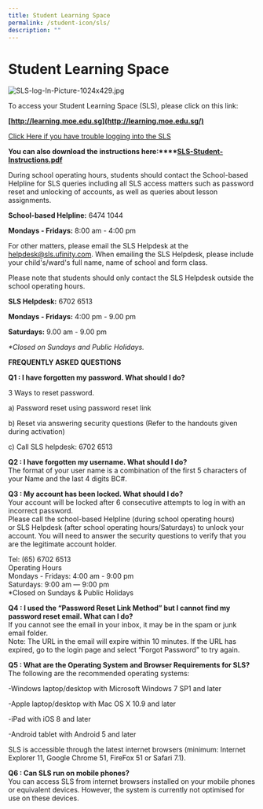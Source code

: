 ```yaml
---
title: Student Learning Space
permalink: /student-icon/sls/
description: ""
---
```

Student Learning Space
======================

![SLS-log-In-Picture-1024x429.jpg](https://queenstownpri.moe.edu.sg/qql/slot/u317/For%20Students/SLS-log-In-Picture-1024x429.jpg)  

To access your Student Learning Space (SLS), please click on this link:

**[http://learning.moe.edu.sg](http://learning.moe.edu.sg/)**

[Click Here if you have trouble logging into the SLS](https://static.learning.moe.edu.sg/UserGuide/login-troubleshooting.html)

**You can also download the instructions here:****[SLS-Student-Instructions.pdf](https://queenstownpri.moe.edu.sg/qql/slot/u317/For%20Students/SLS-Student-Instructions.pdf)** 

During school operating hours, students should contact the School-based Helpline for SLS queries including all SLS access matters such as password reset and unlocking of accounts, as well as queries about lesson assignments.

**School-based Helpline:** 6474 1044

**Mondays - Fridays:** 8:00 am - 4:00 pm

For other matters, please email the SLS Helpdesk at the helpdesk@sls.ufinity.com. When emailing the SLS Helpdesk, please include your child's/ward's full name, name of school and form class.

Please note that students should only contact the SLS Helpdesk outside the school operating hours.

**SLS Helpdesk:** 6702 6513

**Mondays - Fridays:** 4:00 pm - 9.00 pm

**Saturdays:** 9.00 am - 9.00 pm

_\*Closed on Sundays and Public Holidays._

**FREQUENTLY ASKED QUESTIONS**  

**Q1 : I have forgotten my password. What should I do?**  

3 Ways to reset password.

a) Password reset using password reset link

b) Reset via answering security questions (Refer to the handouts given during activation)

c) Call SLS helpdesk: 6702 6513

**Q2 : I have forgotten my username. What should I do?**  
The format of your user name is a combination of the first 5 characters of your Name and the last 4 digits BC#.

**Q3 : My account has been locked. What should I do?**   
Your account will be locked after 6 consecutive attempts to log in with an incorrect password.  
Please call the school-based Helpline (during school operating hours) or SLS Helpdesk (after school operating hours/Saturdays) to unlock your account. You will need to answer the security questions to verify that you are the legitimate account holder.

Tel: (65) 6702 6513  
Operating Hours  
Mondays - Fridays: 4:00 am - 9:00 pm  
Saturdays: 9:00 am ― 9:00 pm  
\*Closed on Sundays & Public Holidays

**Q4 : I used the “Password Reset Link Method” but I cannot find my password reset email. What can I do?**   
If you cannot see the email in your inbox, it may be in the spam or junk email folder.  
Note: The URL in the email will expire within 10 minutes. If the URL has expired, go to the login page and select “Forgot Password” to try again.

**Q5 : What are the Operating System and Browser Requirements for SLS?**  
The following are the recommended operating systems:

\-Windows laptop/desktop with Microsoft Windows 7 SP1 and later

\-Apple laptop/desktop with Mac OS X 10.9 and later

\-iPad with iOS 8 and later

\-Android tablet with Android 5 and later

SLS is accessible through the latest internet browsers (minimum: Internet Explorer 11, Google Chrome 51, FireFox 51 or Safari 7.1).

**Q6 : Can SLS run on mobile phones?**   
You can access SLS from internet browsers installed on your mobile phones or equivalent devices. However, the system is currently not optimised for use on these devices.